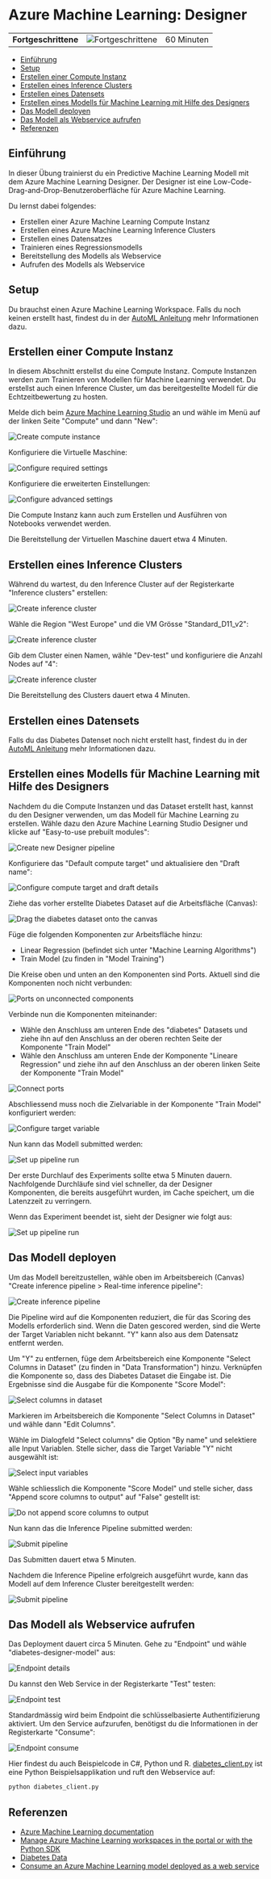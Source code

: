 # Azure Machine Learning: Designer

|                      |                                                    |            |
| -------------------- | -------------------------------------------------- | ---------- |
| **Fortgeschrittene** | ![Fortgeschrittene](../../images/intermediate.png) | 60 Minuten |

- [Einführung](#einführung)
- [Setup](#setup)
- [Erstellen einer Compute Instanz](#erstellen-einer-compute-instanz)
- [Erstellen eines Inference Clusters](#erstellen-eines-inference-clusters)
- [Erstellen eines Datensets](#erstellen-eines-datensets)
- [Erstellen eines Modells für Machine Learning mit Hilfe des Designers](#erstellen-eines-modells-für-machine-learning-mit-hilfe-des-designers)
- [Das Modell deployen](#das-modell-deployen)
- [Das Modell als Webservice aufrufen](#das-modell-als-webservice-aufrufen)
- [Referenzen](#referenzen)

## Einführung

In dieser Übung trainierst du ein Predictive Machine Learning Modell mit dem Azure Machine Learning Designer. Der Designer ist eine Low-Code-Drag-and-Drop-Benutzeroberfläche für Azure Machine Learning.

Du lernst dabei folgendes:

* Erstellen einer Azure Machine Learning Compute Instanz
* Erstellen eines Azure Machine Learning Inference Clusters
* Erstellen eines Datensatzes
* Trainieren eines Regressionsmodells
* Bereitstellung des Modells als Webservice
* Aufrufen des Modells als Webservice

## Setup

Du brauchst einen Azure Machine Learning Workspace. Falls du noch keinen erstellt hast, findest du in der [AutoML Anleitung](../auto_ml/README.md#setup) mehr Informationen dazu.

## Erstellen einer Compute Instanz

In diesem Abschnitt erstellst du eine Compute Instanz. Compute Instanzen werden zum Trainieren von Modellen für Machine Learning verwendet. Du erstellst auch einen Inference Cluster, um das bereitgestellte Modell für die Echtzeitbewertung zu hosten.

Melde dich beim [Azure Machine Learning Studio](https://ml.azure.com/) an und wähle im Menü auf der linken Seite "Compute" und dann "New":

![Create compute instance](images/create_compute_instance_1.png)

Konfiguriere die Virtuelle Maschine:

![Configure required settings](images/create_compute_instance_2.png)

Konfiguriere die erweiterten Einstellungen:

![Configure advanced settings](images/create_compute_instance_3.png)

Die Compute Instanz kann auch zum Erstellen und Ausführen von Notebooks verwendet werden.

Die Bereitstellung der Virtuellen Maschine dauert etwa 4 Minuten.

## Erstellen eines Inference Clusters

Während du wartest, du den Inference Cluster auf der Registerkarte "Inference clusters" erstellen:

![Create inference cluster](images/create_inference_cluster_1.png)

Wähle die Region "West Europe" und die VM Grösse "Standard_D11_v2":

![Create inference cluster](images/create_inference_cluster_2.png)

Gib dem Cluster einen Namen, wähle "Dev-test" und konfiguriere die Anzahl Nodes auf "4":

![Create inference cluster](images/create_inference_cluster_3.png)

Die Bereitstellung des Clusters dauert etwa 4 Minuten.

## Erstellen eines Datensets

Falls du das Diabetes Datenset noch nicht erstellt hast, findest du in der [AutoML Anleitung](../auto_ml/README.md#erstellen-eines-datensets) mehr Informationen dazu.

## Erstellen eines Modells für Machine Learning mit Hilfe des Designers

Nachdem du die Compute Instanzen und das Dataset erstellt hast, kannst du den Designer verwenden, um das Modell für Machine Learning zu erstellen. Wähle dazu den Azure Machine Learning Studio Designer und klicke auf "Easy-to-use prebuilt modules":

![Create new Designer pipeline](images/designer_1.png)

Konfiguriere das "Default compute target" und aktualisiere den "Draft name":

![Configure compute target and draft details](images/designer_2.png)

Ziehe das vorher erstellte Diabetes Dataset auf die Arbeitsfläche (Canvas):

![Drag the diabetes dataset onto the canvas](images/designer_3.png)

Füge die folgenden Komponenten zur Arbeitsfläche hinzu:

* Linear Regression (befindet sich unter "Machine Learning Algorithms")
* Train Model (zu finden in "Model Training")

Die Kreise oben und unten an den Komponenten sind Ports. Aktuell sind die Komponenten noch nicht verbunden:

![Ports on unconnected components](images/designer_4.png)

Verbinde nun die Komponenten miteinander:

* Wähle den Anschluss am unteren Ende des "diabetes" Datasets und ziehe ihn auf den Anschluss an der oberen rechten Seite der Komponente "Train Model"
* Wähle den Anschluss am unteren Ende der Komponente "Lineare Regression" und ziehe ihn auf den Anschluss an der oberen linken Seite der Komponente "Train Model"

![Connect ports](images/designer_5.png)

Abschliessend muss noch die Zielvariable in der Komponente "Train Model" konfiguriert werden:

![Configure target variable](images/designer_6.png)

Nun kann das Modell submitted werden:

![Set up pipeline run](images/designer_7.png)

Der erste Durchlauf des Experiments sollte etwa 5 Minuten dauern. Nachfolgende Durchläufe sind viel schneller, da der Designer Komponenten, die bereits ausgeführt wurden, im Cache speichert, um die Latenzzeit zu verringern.

Wenn das Experiment beendet ist, sieht der Designer wie folgt aus:

![Set up pipeline run](images/designer_8.png)

## Das Modell deployen

Um das Modell bereitzustellen, wähle oben im Arbeitsbereich (Canvas) "Create inference pipeline > Real-time inference pipeline":

![Create inference pipeline](images/deploy_1.png)

Die Pipeline wird auf die Komponenten reduziert, die für das Scoring des Modells erforderlich sind. Wenn die Daten gescored werden, sind die Werte der Target Variablen nicht bekannt. "Y" kann also aus dem Datensatz entfernt werden.

Um "Y" zu entfernen, füge dem Arbeitsbereich eine Komponente "Select Columns in Dataset"  (zu finden in "Data Transformation") hinzu. Verknüpfen die Komponente so, dass des Diabetes Dataset die Eingabe ist. Die Ergebnisse sind die Ausgabe für die Komponente "Score Model":

![Select columns in dataset](images/deploy_2.png)

Markieren im Arbeitsbereich die Komponente "Select Columns in Dataset" und wähle dann "Edit Columns".

Wähle im Dialogfeld "Select columns" die Option "By name" und selektiere alle Input Variablen. Stelle sicher, dass die Target Variable "Y" nicht ausgewählt ist:

![Select input variables](images/deploy_3.png)

Wähle schliesslich die Komponente "Score Model" und stelle sicher, dass "Append score columns to output" auf "False" gestellt ist:

![Do not append score columns to output](images/deploy_4.png)

Nun kann das die Inference Pipeline submitted werden:

![Submit pipeline](images/deploy_5.png)

Das Submitten dauert etwa 5 Minuten.

Nachdem die Inference Pipeline erfolgreich ausgeführt wurde, kann das Modell auf dem Inference Cluster bereitgestellt werden:

![Submit pipeline](images/deploy_6.png)

## Das Modell als Webservice aufrufen

Das Deployment dauert circa 5 Minuten. Gehe zu "Endpoint" und wähle "diabetes-designer-model" aus:

![Endpoint details](images/consume_1.png)

Du kannst den Web Service in der Registerkarte "Test" testen:

![Endpoint test](images/consume_2.png)

Standardmässig wird beim Endpoint die schlüsselbasierte Authentifizierung aktiviert. Um den Service aufzurufen, benötigst du die Informationen in der Registerkarte "Consume":

![Endpoint consume](images/consume_3.png)

Hier findest du auch Beispielcode in C#, Python und R. [diabetes_client.py](diabetes_client.py) ist eine Python Beispielsapplikation und ruft den Webservice auf:

```bash
python diabetes_client.py
```

## Referenzen

* [Azure Machine Learning documentation](https://docs.microsoft.com/en-us/azure/machine-learning/)
* [Manage Azure Machine Learning workspaces in the portal or with the Python SDK](https://docs.microsoft.com/en-us/azure/machine-learning/how-to-manage-workspace?tabs=azure-portal)
* [Diabetes Data](https://www4.stat.ncsu.edu/~boos/var.select/diabetes.html)
* [Consume an Azure Machine Learning model deployed as a web service](https://docs.microsoft.com/en-us/azure/machine-learning/how-to-consume-web-service?tabs=python)
